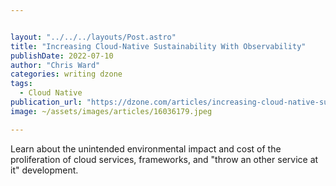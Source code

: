 ```yaml
---


layout: "../../../layouts/Post.astro"
title: "Increasing Cloud-Native Sustainability With Observability"
publishDate: 2022-07-10
author: "Chris Ward"
categories: writing dzone
tags: 
  - Cloud Native
publication_url: "https://dzone.com/articles/increasing-cloud-native-sustainability-with-observ"
image: ~/assets/images/articles/16036179.jpeg

---
```

Learn about the unintended environmental impact and cost of the proliferation of cloud services, frameworks, and "throw an other service at it" development.

